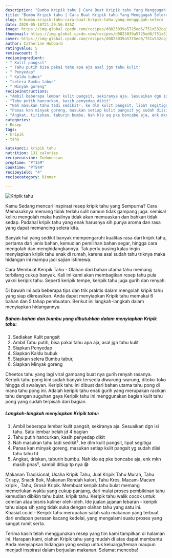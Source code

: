 ```yaml
---
description: "Bumbu Kripik tahu | Cara Buat Kripik tahu Yang Menggugah Selera"
title: "Bumbu Kripik tahu | Cara Buat Kripik tahu Yang Menggugah Selera"
slug: 9-bumbu-kripik-tahu-cara-buat-kripik-tahu-yang-menggugah-selera
date: 2020-05-16T21:39:56.835Z
image: https://img-global.cpcdn.com/recipes/d0823039a5725ed6/751x532cq70/kripik-tahu-foto-resep-utama.jpg
thumbnail: https://img-global.cpcdn.com/recipes/d0823039a5725ed6/751x532cq70/kripik-tahu-foto-resep-utama.jpg
cover: https://img-global.cpcdn.com/recipes/d0823039a5725ed6/751x532cq70/kripik-tahu-foto-resep-utama.jpg
author: Catherine Hubbard
ratingvalue: 5
reviewcount: 5
recipeingredient:
- " Kulit pangsit"
- " Tahu putih bisa pakai tahu apa aja asal jgn tahu kulit"
- " Penyedap"
- " Kaldu bubuk"
- "selera Bumbu tabur"
- " Minyak goreng"
recipeinstructions:
- "Ambil beberapa lembar kulit pangsit, sekiranya aja. Sesuaikan dgn isi tahu. Satu lembar belah jd 4 bagian"
- "Tahu putih hancurkan, kasih penyedap dikit"
- "Nah masukan tahu tadi sedikit², ke dlm kulit pangsit, lipat segitiga"
- "Panas kan minyak goreng, masukan setiap kulit pangsit yg sudah diisi tahu tahu td"
- "Angkat, tiriskan, taburin bumbu. Nah klo aq pke boncabe aja, enk mkn masih pnas², sambil ditiup tp nya 😁"
categories:
- Resep
tags:
- kripik
- tahu

katakunci: kripik tahu 
nutrition: 131 calories
recipecuisine: Indonesian
preptime: "PT15M"
cooktime: "PT54M"
recipeyield: "4"
recipecategory: Dinner

---
```



![Kripik tahu](https://img-global.cpcdn.com/recipes/d0823039a5725ed6/751x532cq70/kripik-tahu-foto-resep-utama.jpg)

Kamu Sedang mencari inspirasi resep kripik tahu yang Sempurna? Cara Memasaknya memang tidak terlalu sulit namun tidak gampang juga. semisal keliru mengolah maka hasilnya tidak akan memuaskan dan bahkan tidak sedap. Padahal kripik tahu yang enak harusnya sih punya aroma dan rasa yang dapat memancing selera kita.

Banyak hal yang sedikit banyak mempengaruhi kualitas rasa dari kripik tahu, pertama dari jenis bahan, kemudian pemilihan bahan segar, hingga cara mengolah dan menghidangkannya. Tak perlu pusing kalau ingin menyiapkan kripik tahu enak di rumah, karena asal sudah tahu triknya maka hidangan ini mampu jadi sajian istimewa.

Cara Membuat Keripik Tahu - Olahan dari bahan utama tahu memang terbilang cukup banyak. Kali ini kami akan membagikan resep tahu pula yakni keripik tahu. Seperti keripik tempe, keripik tahu juga gurih dan renyah.


Di bawah ini ada beberapa tips dan trik praktis dalam mengolah kripik tahu yang siap dikreasikan. Anda dapat menyiapkan Kripik tahu memakai 6 bahan dan 5 tahap pembuatan. Berikut ini langkah-langkah dalam menyiapkan hidangannya.

<!--inarticleads1-->

##### Bahan-bahan dan bumbu yang dibutuhkan dalam menyiapkan Kripik tahu:

1. Sediakan  Kulit pangsit
1. Ambil  Tahu putih, bisa pakai tahu apa aja, asal jgn tahu kulit
1. Siapkan  Penyedap
1. Siapkan  Kaldu bubuk
1. Siapkan selera Bumbu tabur,
1. Siapkan  Minyak goreng


Cheetos tahu yang lagi viral gampang buat nya gurih renyah rasanya. Keripik tahu pong kini sudah banyak tersedia diwarung-warung, ditoko-toko hingga di swalayan. Keripik tahu ini dibuat dari bahan utama tahu pong di mana tahu pong ini. Adalah keripik tahu enak gurih yang merupakan racikan tahu dengan suguhan gaya Keripik tahu ini menggunakan bagian kulit tahu pong yang sudah terpisah dari bagian. 

<!--inarticleads2-->

##### Langkah-langkah menyiapkan Kripik tahu:

1. Ambil beberapa lembar kulit pangsit, sekiranya aja. Sesuaikan dgn isi tahu. Satu lembar belah jd 4 bagian
1. Tahu putih hancurkan, kasih penyedap dikit
1. Nah masukan tahu tadi sedikit², ke dlm kulit pangsit, lipat segitiga
1. Panas kan minyak goreng, masukan setiap kulit pangsit yg sudah diisi tahu tahu td
1. Angkat, tiriskan, taburin bumbu. Nah klo aq pke boncabe aja, enk mkn masih pnas², sambil ditiup tp nya 😁


Makanan Tradisional, Usaha Kripik Tahu, Jual Kripik Tahu Murah, Tahu Crispy, Snack Bok, Makanan Rendah kalori, Tahu Kres, Macam-Macam kripik , Tahu, Grosir Kripik. Membuat keripik.tahu bulat memang memerlukan waktu yang cukup panjang, dari mulai proses pembikinan tahu kemudian dibikin tahu bulat. kripik tahu. Keripik tahu walik cocok untuk cemilan atau bisnis kuliner oleh-oleh. Ide jualan jajanan lebaran - keripik tahu siapa sih yang tidak suka dengan olahan tahu yang satu ini. Khasiat.co.id - Keripik tahu merupakan salah satu makanan yang terbuat dari endapan perasan kacang kedelai, yang mengalami suatu proses yang sangat rumit serta. 

Terima kasih telah menggunakan resep yang tim kami tampilkan di halaman ini. Harapan kami, olahan Kripik tahu yang mudah di atas dapat membantu Anda menyiapkan hidangan yang sedap untuk keluarga/teman maupun menjadi inspirasi dalam berjualan makanan. Selamat mencoba!
